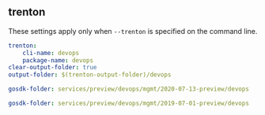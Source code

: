 
## trenton

These settings apply only when `--trenton` is specified on the command line.

``` yaml $(trenton)
trenton:
    cli-name: devops
    package-name: devops
clear-output-folder: true
output-folder: $(trenton-output-folder)/devops
```

```yaml $(tag) == 'package-2020-07-13-preview' && $(trenton)
gosdk-folder: services/preview/devops/mgmt/2020-07-13-preview/devops
```

```yaml $(tag) == 'package-2019-07-01-preview' && $(trenton)
gosdk-folder: services/preview/devops/mgmt/2019-07-01-preview/devops
```
